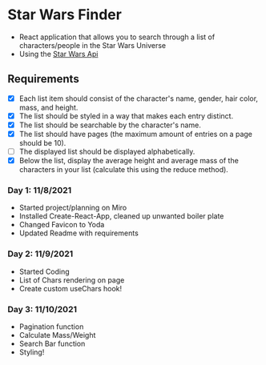 # Star Wars Finder

- React application that allows you to search through a list of characters/people in the Star Wars Universe
- Using the [Star Wars Api](https://swapi.dev/documentation)

## Requirements

- [x] Each list item should consist of the character's name, gender, hair color, mass, and height.
- [x] The list should be styled in a way that makes each entry distinct.
- [x] The list should be searchable by the character's name.
- [x] The list should have pages (the maximum amount of entries on a page should be 10).
- [ ] The displayed list should be displayed alphabetically.
- [x] Below the list, display the average height and average mass of the characters in your list (calculate this using the reduce method).

### Day 1: 11/8/2021

- Started project/planning on Miro
- Installed Create-React-App, cleaned up unwanted boiler plate
- Changed Favicon to Yoda
- Updated Readme with requirements

### Day 2: 11/9/2021

- Started Coding
- List of Chars rendering on page
- Create custom useChars hook!

### Day 3: 11/10/2021

- Pagination function
- Calculate Mass/Weight
- Search Bar function
- Styling!
